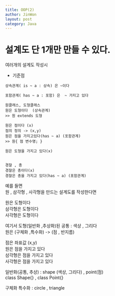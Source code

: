 ```yaml
---
title: OOP(2)
author: JinWon
layout: post
category: Java
---
```


# 설계도 단 1개만 만들 수 있다.

여러개의 설계도 작성시

* 기준점
~~~
상속관계( is ~ a : 상속) 은 ~이다

포함관계( has ~ a : 포함) 은  ~ 가지고 있다
~~~

~~~
원클래스, 도형클래스
원은 도형이다  (상속관계)
>> 원 extends 도형

원은 점이다 (x)
점의 정의 -> (x,y)
원은 점을 가지고있다(has ~ a) (포함관계)
>> 원{ 점 변수명; }

원은 도형을 가지고 있다(x)


경찰 , 총
경찰은 총이다(x)
경찰은 총을 가지고 있다(has ~ a) (포함관계)
~~~

예를 들면 <br>
원 , 삼각형 , 사각형을 만드는 설계도를 작성한다면 <br>

원은 도형이다 <br>
삼각형은 도형이다 <br>
사각형은 도형이다 <br>

여기서 도형(일반화 ,추상화)된 공통 : 색상 , 그리다 <br>
원은 (구체화 ,특수화) -> (점 , 반지름) <br>

점은 좌표값 (x,y) <br>
원은 점을 가지고 있다 <br>
삼각형은 점을 가지고 있다 <br>
사각형은 점을 가지고 있다

일반화(공통, 추상) : shape (색상, 그리다) , point(점) <br>
class Shape{} , class Point{}

구체화 특수화 : circle , triangle 

